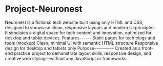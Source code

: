 # Project-Neuronest
 

Neuronest is a fictional tech website built using only HTML and CSS, designed to showcase clean, responsive layouts and modern UI principles. It simulates a digital space for tech content and innovation, optimized for desktop and tablet devices.
Features------
Static pages for tech blogs and tools (mockup)
Clean, minimal UI with semantic HTML structure
Responsive design for desktop and tablets only
Purpose----------
Created as a front-end practice project to demonstrate layout skills, responsive design, and creative web styling—without any JavaScript or frameworks.